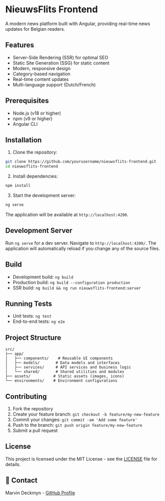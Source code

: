 # NieuwsFlits Frontend

A modern news platform built with Angular, providing real-time news updates for Belgian readers.

## Features

- Server-Side Rendering (SSR) for optimal SEO
- Static Site Generation (SSG) for static content
- Modern, responsive design
- Category-based navigation
- Real-time content updates
- Multi-language support (Dutch/French)

## Prerequisites

- Node.js (v18 or higher)
- npm (v9 or higher)
- Angular CLI

## Installation

1. Clone the repository:
```bash
git clone https://github.com/yourusername/nieuwsflits-frontend.git
cd nieuwsflits-frontend
```

2. Install dependencies:
```bash
npm install
```

3. Start the development server:
```bash
ng serve
```

The application will be available at `http://localhost:4200`.

## Development Server

Run `ng serve` for a dev server. Navigate to `http://localhost:4200/`. The application will automatically reload if you change any of the source files.

## Build

- Development build: `ng build`
- Production build: `ng build --configuration production`
- SSR build: `ng build && ng run nieuwsflits-frontend:server`

## Running Tests

- Unit tests: `ng test`
- End-to-end tests: `ng e2e`

## Project Structure

```
src/
├── app/
│   ├── components/    # Reusable UI components
│   ├── models/       # Data models and interfaces
│   ├── services/     # API services and business logic
│   └── shared/       # Shared utilities and modules
├── assets/          # Static assets (images, icons)
└── environments/    # Environment configurations
```

## Contributing

1. Fork the repository
2. Create your feature branch: `git checkout -b feature/my-new-feature`
3. Commit your changes: `git commit -am 'Add some feature'`
4. Push to the branch: `git push origin feature/my-new-feature`
5. Submit a pull request

## License

This project is licensed under the MIT License - see the [LICENSE](LICENSE) file for details.

## 🤝 Contact

Marvin Deckmyn - [GitHub Profile](https://github.com/marvindeckmyn)